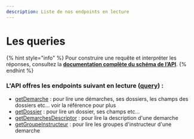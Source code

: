 ```yaml
---
description: Liste de nos endpoints en lecture
---
```


# Les queries

{% hint style="info" %}
Pour construire une requête et interpréter les réponses, consultez la [**documentation complète du schéma de l’API**](https://www.demarches-simplifiees.fr/graphql/schema/).
{% endhint %}

### L'API offres les endpoints suivant en lecture ([query](https://www.demarches-simplifiees.fr/graphql/schema/query.doc.html)) :

* [getDemarche](https://www.demarches-simplifiees.fr/graphql/schema/demarche.doc.html) : pour lire une démarches, ses dossiers, les champs des dossiers etc... voir la référence pour plus
* [getDossier](https://www.demarches-simplifiees.fr/graphql/schema/demarchedescriptor.doc.html) : pour lire un dossier, ses champs etc...
* [getDemarchesDescriptor](https://www.demarches-simplifiees.fr/graphql/schema/demarchedescriptor.doc.html) : pour lire la description d'une demarche
* [getGroupeInstructeur](https://www.demarches-simplifiees.fr/graphql/schema/groupeinstructeur.doc.html) : pour lire les groupes d'instructeur d'une demarche
